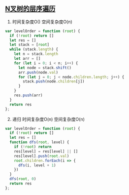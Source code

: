 ## [N叉树的层序遍历](https://leetcode-cn.com/problems/n-ary-tree-level-order-traversal/) 

1. 时间复杂度O() 空间复杂度O(n)
```js
var levelOrder = function (root) {
  if (!root) return []
  let res = []
  let stack = [root]
  while (stack.length) {
    let n = stack.length
    let arr = []
    for (let i = 0; i < n; i++) {
      let node = stack.shift()
      arr.push(node.val)
      for (let j = 0; j < node.children.length; j++) {
        stack.push(node.children[j])
      }
    }
    res.push(arr)
  }
  return res
};
```

2. 递归 时间复杂度O(n) 空间复杂度O(n)
```js
var levelOrder = function (root) {
  if (!root) return []
  let res = []
  function dfs(root, level) {
    if (!root) return
    res[level] = res[level] || []
    res[level].push(root.val)
    root.children.forEach(i => {
      dfs(i, level + 1)
    })
  }
  dfs(root, 0)
  return res
};
```